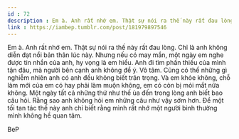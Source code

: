 ```yaml
---
id : 72
description : Em à. Anh rất nhớ em. Thật sự nói ra thế này rất đau lòng. Chỉ là anh không diễn đạt nổi bản thân lúc này. Nhưng nếu có may mắn, một ngày em nghe được tin nhắn của anh, hy vọng là em hiểu. Anh đi tìm phần thiếu của mình tận đâu, mà người bên cạnh anh không để ý. Vô tâm. Cũng có thể những gì nghiễm nhiên anh có anh đều không biết trân trọng. Và em khỏe không, chỗ làm mới của em có hay phải làm muộn không, em có còn bị mỏi mắt nữa không. Một ngày tất cả những thứ như thế ùa đến trong lòng anh biết bao câu hỏi. Rằng sao anh không hỏi em những câu như vậy sớm hơn. Để một tối tan tác thế này anh chỉ biết rằng mình rất nhớ một người bình thường mình không hề quan tâm.
link : https://iambep.tumblr.com/post/181979897546
---
```


Em à. Anh rất nhớ em. Thật sự nói ra thế này rất đau lòng. Chỉ là anh không
diễn đạt nổi bản thân lúc này. Nhưng nếu có may mắn, một ngày em nghe được
tin nhắn của anh, hy vọng là em hiểu. Anh đi tìm phần thiếu của mình tận
đâu, mà người bên cạnh anh không để ý. Vô tâm. Cũng có thể những gì nghiễm
nhiên anh có anh đều không biết trân trọng. Và em khỏe không, chỗ làm mới
của em có hay phải làm muộn không, em có còn bị mỏi mắt nữa không. Một ngày
tất cả những thứ như thế ùa đến trong lòng anh biết bao câu hỏi. Rằng sao
anh không hỏi em những câu như vậy sớm hơn. Để một tối tan tác thế này anh
chỉ biết rằng mình rất nhớ một người bình thường mình không hề quan tâm.

BeP